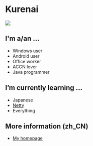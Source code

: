 # Kurenai


<img src="https://github-readme-stats.vercel.app/api?username=KurenaiRyu&show_icons=true&hide_border=true&icon_color=586069&title_color=a0a9af">

## I'm a/an ...
  - Windows user
  - Android user
  - Office worker
  - ACGN lover
  - Java programmer

## I’m currently learning ...
  - Japanese
  - [Netty](https://github.com/netty/netty)
  - Everything
  

## More information (zh_CN)
<img align="right" src="https://count.getloli.com/get/@kurenai.moe?theme=rule34" alt="">

  - [My homepage](https://www.kurenai.moe)


  
